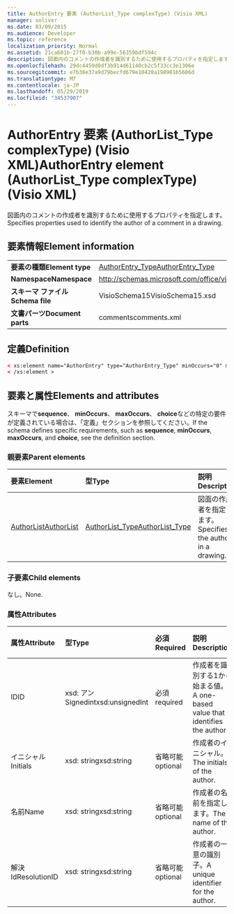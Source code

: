 ```yaml
---
title: AuthorEntry 要素 (AuthorList_Type complexType) (Visio XML)
manager: soliver
ms.date: 03/09/2015
ms.audience: Developer
ms.topic: reference
localization_priority: Normal
ms.assetid: 21ca601b-27f0-b30b-a99e-56359bdf594c
description: 図面内のコメントの作成者を識別するために使用するプロパティを指定します。
ms.openlocfilehash: 29dc4459d0df3b914d61140cb2c5f33cc3e1306e
ms.sourcegitcommit: e7b38e37a9d79becfd679e10420a19890165606d
ms.translationtype: MT
ms.contentlocale: ja-JP
ms.lasthandoff: 05/29/2019
ms.locfileid: "34537907"
---
```

# <a name="authorentry-element-authorlisttype-complextype-visio-xml"></a><span data-ttu-id="59d3b-103">AuthorEntry 要素 (AuthorList_Type complexType) (Visio XML)</span><span class="sxs-lookup"><span data-stu-id="59d3b-103">AuthorEntry element (AuthorList_Type complexType) (Visio XML)</span></span>

<span data-ttu-id="59d3b-104">図面内のコメントの作成者を識別するために使用するプロパティを指定します。</span><span class="sxs-lookup"><span data-stu-id="59d3b-104">Specifies properties used to identify the author of a comment in a drawing.</span></span>
  
## <a name="element-information"></a><span data-ttu-id="59d3b-105">要素情報</span><span class="sxs-lookup"><span data-stu-id="59d3b-105">Element information</span></span>

|||
|:-----|:-----|
|<span data-ttu-id="59d3b-106">**要素の種類**</span><span class="sxs-lookup"><span data-stu-id="59d3b-106">**Element type**</span></span> <br/> |[<span data-ttu-id="59d3b-107">AuthorEntry_Type</span><span class="sxs-lookup"><span data-stu-id="59d3b-107">AuthorEntry_Type</span></span>](authorentry_type-complextypevisio-xml.md) <br/> |
|<span data-ttu-id="59d3b-108">**Namespace**</span><span class="sxs-lookup"><span data-stu-id="59d3b-108">**Namespace**</span></span> <br/> |http://schemas.microsoft.com/office/visio/2012/main  <br/> |
|<span data-ttu-id="59d3b-109">**スキーマ ファイル**</span><span class="sxs-lookup"><span data-stu-id="59d3b-109">**Schema file**</span></span> <br/> |<span data-ttu-id="59d3b-110">VisioSchema15</span><span class="sxs-lookup"><span data-stu-id="59d3b-110">VisioSchema15.xsd</span></span>  <br/> |
|<span data-ttu-id="59d3b-111">**文書パーツ**</span><span class="sxs-lookup"><span data-stu-id="59d3b-111">**Document parts**</span></span> <br/> |<span data-ttu-id="59d3b-112">comments</span><span class="sxs-lookup"><span data-stu-id="59d3b-112">comments.xml</span></span>  <br/> |
   
## <a name="definition"></a><span data-ttu-id="59d3b-113">定義</span><span class="sxs-lookup"><span data-stu-id="59d3b-113">Definition</span></span>

```XML
< xs:element name="AuthorEntry" type="AuthorEntry_Type" minOccurs="0" maxOccurs="unbounded" >
< /xs:element >
```

## <a name="elements-and-attributes"></a><span data-ttu-id="59d3b-114">要素と属性</span><span class="sxs-lookup"><span data-stu-id="59d3b-114">Elements and attributes</span></span>

<span data-ttu-id="59d3b-115">スキーマで**sequence**、 **minOccurs**、 **maxOccurs**、 **choice**などの特定の要件が定義されている場合は、「定義」セクションを参照してください。</span><span class="sxs-lookup"><span data-stu-id="59d3b-115">If the schema defines specific requirements, such as **sequence**, **minOccurs**, **maxOccurs**, and **choice**, see the definition section.</span></span> 
  
### <a name="parent-elements"></a><span data-ttu-id="59d3b-116">親要素</span><span class="sxs-lookup"><span data-stu-id="59d3b-116">Parent elements</span></span>

|<span data-ttu-id="59d3b-117">**要素**</span><span class="sxs-lookup"><span data-stu-id="59d3b-117">**Element**</span></span>|<span data-ttu-id="59d3b-118">**型**</span><span class="sxs-lookup"><span data-stu-id="59d3b-118">**Type**</span></span>|<span data-ttu-id="59d3b-119">**説明**</span><span class="sxs-lookup"><span data-stu-id="59d3b-119">**Description**</span></span>|
|:-----|:-----|:-----|
|[<span data-ttu-id="59d3b-120">AuthorList</span><span class="sxs-lookup"><span data-stu-id="59d3b-120">AuthorList</span></span>](authorlist-element-comments_type-complextypevisio-xml.md) <br/> |[<span data-ttu-id="59d3b-121">AuthorList_Type</span><span class="sxs-lookup"><span data-stu-id="59d3b-121">AuthorList_Type</span></span>](authorlist_type-complextypevisio-xml.md) <br/> |<span data-ttu-id="59d3b-122">図面の作成者を指定します。</span><span class="sxs-lookup"><span data-stu-id="59d3b-122">Specifies the authors in a drawing.</span></span>  <br/> |
   
### <a name="child-elements"></a><span data-ttu-id="59d3b-123">子要素</span><span class="sxs-lookup"><span data-stu-id="59d3b-123">Child elements</span></span>

<span data-ttu-id="59d3b-124">なし。</span><span class="sxs-lookup"><span data-stu-id="59d3b-124">None.</span></span>
  
### <a name="attributes"></a><span data-ttu-id="59d3b-125">属性</span><span class="sxs-lookup"><span data-stu-id="59d3b-125">Attributes</span></span>

|<span data-ttu-id="59d3b-126">**属性**</span><span class="sxs-lookup"><span data-stu-id="59d3b-126">**Attribute**</span></span>|<span data-ttu-id="59d3b-127">**型**</span><span class="sxs-lookup"><span data-stu-id="59d3b-127">**Type**</span></span>|<span data-ttu-id="59d3b-128">**必須**</span><span class="sxs-lookup"><span data-stu-id="59d3b-128">**Required**</span></span>|<span data-ttu-id="59d3b-129">**説明**</span><span class="sxs-lookup"><span data-stu-id="59d3b-129">**Description**</span></span>|<span data-ttu-id="59d3b-130">**可能な値**</span><span class="sxs-lookup"><span data-stu-id="59d3b-130">**Possible values**</span></span>|
|:-----|:-----|:-----|:-----|:-----|
|<span data-ttu-id="59d3b-131">ID</span><span class="sxs-lookup"><span data-stu-id="59d3b-131">ID</span></span>  <br/> |<span data-ttu-id="59d3b-132">xsd: アン Signedint</span><span class="sxs-lookup"><span data-stu-id="59d3b-132">xsd:unsignedInt</span></span>  <br/> |<span data-ttu-id="59d3b-133">必須</span><span class="sxs-lookup"><span data-stu-id="59d3b-133">required</span></span>  <br/> |<span data-ttu-id="59d3b-134">作成者を識別する1から始まる値。</span><span class="sxs-lookup"><span data-stu-id="59d3b-134">A one-based value that identifies the author.</span></span>  <br/> |<span data-ttu-id="59d3b-135">Xsd:/Signedint 型の値。</span><span class="sxs-lookup"><span data-stu-id="59d3b-135">Values of the xsd:unsignedInt type.</span></span>  <br/> |
|<span data-ttu-id="59d3b-136">イニシャル</span><span class="sxs-lookup"><span data-stu-id="59d3b-136">Initials</span></span>  <br/> |<span data-ttu-id="59d3b-137">xsd: string</span><span class="sxs-lookup"><span data-stu-id="59d3b-137">xsd:string</span></span>  <br/> |<span data-ttu-id="59d3b-138">省略可能</span><span class="sxs-lookup"><span data-stu-id="59d3b-138">optional</span></span>  <br/> |<span data-ttu-id="59d3b-139">作成者のイニシャル。</span><span class="sxs-lookup"><span data-stu-id="59d3b-139">The initials of the author.</span></span>  <br/> |<span data-ttu-id="59d3b-140">Xsd: string 型の値。</span><span class="sxs-lookup"><span data-stu-id="59d3b-140">Values of the xsd:string type.</span></span>  <br/> |
|<span data-ttu-id="59d3b-141">名前</span><span class="sxs-lookup"><span data-stu-id="59d3b-141">Name</span></span>  <br/> |<span data-ttu-id="59d3b-142">xsd: string</span><span class="sxs-lookup"><span data-stu-id="59d3b-142">xsd:string</span></span>  <br/> |<span data-ttu-id="59d3b-143">省略可能</span><span class="sxs-lookup"><span data-stu-id="59d3b-143">optional</span></span>  <br/> |<span data-ttu-id="59d3b-144">作成者の名前を指定します。</span><span class="sxs-lookup"><span data-stu-id="59d3b-144">The name of the author.</span></span>  <br/> |<span data-ttu-id="59d3b-145">Xsd: string 型の値。</span><span class="sxs-lookup"><span data-stu-id="59d3b-145">Values of the xsd:string type.</span></span>  <br/> |
|<span data-ttu-id="59d3b-146">解決 Id</span><span class="sxs-lookup"><span data-stu-id="59d3b-146">ResolutionID</span></span>  <br/> |<span data-ttu-id="59d3b-147">xsd: string</span><span class="sxs-lookup"><span data-stu-id="59d3b-147">xsd:string</span></span>  <br/> |<span data-ttu-id="59d3b-148">省略可能</span><span class="sxs-lookup"><span data-stu-id="59d3b-148">optional</span></span>  <br/> |<span data-ttu-id="59d3b-149">作成者の一意の識別子。</span><span class="sxs-lookup"><span data-stu-id="59d3b-149">A unique identifier for the author.</span></span>  <br/> |<span data-ttu-id="59d3b-150">Xsd: string 型の値。</span><span class="sxs-lookup"><span data-stu-id="59d3b-150">Values of the xsd:string type.</span></span>  <br/> |
   


